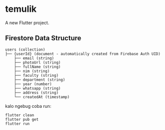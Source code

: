 # temulik

A new Flutter project.

## Firestore Data Structure

```
users (collection)
├── {userId} (document - automatically created from Firebase Auth UID)
    ├── email (string)
    ├── photoUrl (string)
    ├── fullName (string)
    ├── nim (string)
    ├── faculty (string)
    ├── department (string)
    ├── year (number)
    ├── whatsapp (string)
    ├── address (string)
    └── createdAt (timestamp)
```

kalo ngebug coba run:
```
flutter clean
flutter pub get
flutter run
```